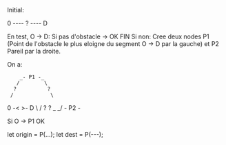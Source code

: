 Initial:

0 ---- ? ---- D

En test, O -> D:
Si pas d'obstacle -> OK FIN
Si non:
    Cree deux nodes P1 (Point de l'obstacle le plus eloigne du segment O -> D par la gauche) et P2 Pareil par la droite.

On a:

        _- P1 -_
       /        \
      ?          ?
     /            \
0 -<                >- D
     \            /
      ?          ?
       \_      _/
         - P2 -

Si O -> P1 OK

let origin = P(...);
let dest = P(---);


